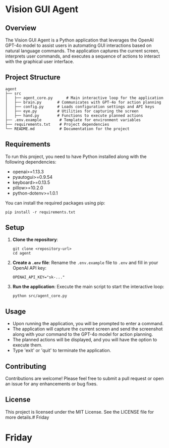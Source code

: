 # Vision GUI Agent

## Overview
The Vision GUI Agent is a Python application that leverages the OpenAI GPT-4o model to assist users in automating GUI interactions based on natural language commands. The application captures the current screen, interprets user commands, and executes a sequence of actions to interact with the graphical user interface.

## Project Structure
```
agent
├── src
│   ├── agent_core.py      # Main interactive loop for the application
│   ├── brain.py       # Communicates with GPT-4o for action planning
│   ├── config.py      # Loads configuration settings and API keys
│   ├── eye.py         # Utilities for capturing the screen
│   ├── hand.py        # Functions to execute planned actions
├── .env.example        # Template for environment variables
├── requirements.txt    # Project dependencies
└── README.md           # Documentation for the project
```

## Requirements
To run this project, you need to have Python installed along with the following dependencies:

- openai>=1.13.3
- pyautogui>=0.9.54
- keyboard>=0.13.5
- pillow>=10.2.0
- python-dotenv>=1.0.1

You can install the required packages using pip:

```
pip install -r requirements.txt
```

## Setup
1. **Clone the repository**:
   ```
   git clone <repository-url>
   cd agent
   ```

2. **Create a `.env` file**:
   Rename the `.env.example` file to `.env` and fill in your OpenAI API key:
   ```
   OPENAI_API_KEY="sk-..."
   ```

3. **Run the application**:
   Execute the main script to start the interactive loop:
   ```
   python src/agent_core.py
   ```

## Usage
- Upon running the application, you will be prompted to enter a command.
- The application will capture the current screen and send the screenshot along with your command to the GPT-4o model for action planning.
- The planned actions will be displayed, and you will have the option to execute them.
- Type 'exit' or 'quit' to terminate the application.

## Contributing
Contributions are welcome! Please feel free to submit a pull request or open an issue for any enhancements or bug fixes.

## License
This project is licensed under the MIT License. See the LICENSE file for more details.# Friday
# Friday
